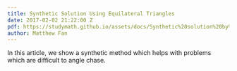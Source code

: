 ```yaml
---
title: Synthetic Solution Using Equilateral Triangles
date: 2017-02-02 21:22:00 Z
pdf: https://studymath.github.io/assets/docs/Synthetic%20solution%20by%20using%20equilateral%20triangles.pdf
author: Matthew Fan
---
```


In this article, we show a synthetic method which helps with problems which are difficult to angle chase.